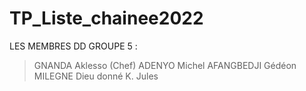 # TP_Liste_chainee2022

LES MEMBRES DD GROUPE 5 : 
  > GNANDA Aklesso (Chef)
  > ADENYO Michel
  > AFANGBEDJI Gédéon
  > MILEGNE Dieu donné K. Jules
